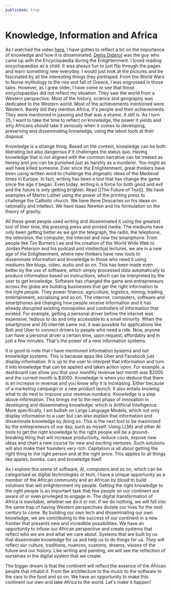 ```yaml
---
published: true
---
```

# Knowledge, Information and Africa

As I watched the video [here](https://youtu.be/GCEYnHsmp1I), I have gotten to reflect a bit on the importance of knowledge and how it is disseminated. [Denis Diderot](https://en.wikipedia.org/wiki/Denis_Diderot) was the guy who came up with the Encyclopaedia during the Enlightenment. I loved reading encyclopaedias as a child. It was always fun to just flip through the pages and learn something new everyday. I would just look at the pictures and be fascinated by all the interesting things they portrayed. From the World Wars to Norse mythology to the rise and fall of Greece, I was engrossed in those tales. However, as I grew older, I have come to see that those encyclopaedias did not reflect my situation. They saw the world from a Western perspective. Most of the history, science and geography was dedicated to the Western world. Most of the achievements mentioned were Western. Barely did they mention Africa, it's people and their achievements. They were mentioned in passing and that was a shame. It still is. As I turn 25, I want to take the time to reflect on knowledge, the power it yields and why Africans should take it seriously when it comes to developing, preserving and disseminating knowledge, using the latest tools at their disposal.

Knowledge is a strange thing. Based on the context, knowledge can be both liberating but also dangerous if it challenges the status quo. Having knowledge that is not aligned with the common narrative can be treated as heresy and you can be punished just as harshly as a murderer. You might as well have killed someone. Ever since the Enlightenment, great thinkers have been using written word to challenge the dogmatic ideas of the Medieval times in Europe. In fact, writing has been a tool that has change the game since the age it began. Even today, writing is a force for both good and evil and the future is only getting brighter. Read [[The Future of Text]]. We have examples of Martin Luther using the power of the printing press to challenge the Catholic church. We have Rene Descartes on his ideas on rationality and intellect. We have Isaac Newton and his formulation on the theory of gravity. 

All these great people used writing and disseminated it using the greatest tool of their time, the pressing press and printed media. The mediums have only been getting better as we got the telegraph, the radio, the telephone, the television, the computer, the internet and now the smartphone. From people like Tim Burners Lee and his creation of the World Wide Web to Jordan Peterson and his podcast and intellectual lectures, we are in a new age of the Enlightenment, where new thinkers have new tools to disseminate information and knowledge to those who need it using mediums like blogs, video, audio and so on. This has been made even better by the use of software, which simply processed data automatically to produce information based on instructions, which can be interpreted by the user to get knowledge. Software has changed the game and entrepreneurs across the globe are building businesses that get the right information to the right people. They power finance, agriculture, logistics, mining, trading, entertainment, socialising and so on. The internet, computers, software and smartphones are changing how people receive information and it has already disrupted existing monopolies and controllers of information that existed. For example, getting a personal driver before the internet was expensive, tedious to do and only accessible to a small minority. When the smartphone and 3G internet came out, it was possible for applications like Bolt and Uber to connect drivers to people who need a ride. Now, anyone can have a personal driver a certain time, upon request, affordably and in just a few minutes. That's the power of a new information systems.

It is good to note that I have mentioned information systems and not knowledge systems. This is because apps like Uber and Facebook just display information. It is up to the user to interpret that information and turn it into knowledge that can be applied and taken action upon. For example, a dashboard can show you that your monthly revenue last month was $2000 and the current month is $3000. Knowledge is when you deduce that there is an increase in revenue and you know why it is increasing. Either because of a marketing campaign or a new product launch. It also entails knowing what to do next to improve your revenue numbers. Knowledge is a step above information. This brings me to the next phase of innovation in developing and disseminating knowledge, which is Artificial Intelligence. More specifically, I am bullish on Large Language Models, which not only display information to a user but can also explain that information and disseminate knowledge by doing so. This is the next tool to be maximised by the entrepreneurs of our day, such as myself. Using LLMs and other AI tools to get the right knowledge to the right people will be a ground-breaking thing that will increase productivity, reduce costs, expose new ideas and chart a new course for new and exciting ventures. Such solutions will also make their founders very rich. Capitalism is all about getting the right thing to the right person and at the right price. This applies to all things like apples, bombs, cars and knowledge itself.

As I explore this arena of software, AI, computers and so on, which can be categorised as digital technologies or tech, I have a unique opportunity as a member of the African community and an African by blood to build solutions that will enlightenment my people. Getting the right knowledge to the right people is an important task that few people on our continent are aware of or even privileged to engage in. The digital transformation of Africa is inevitable, whether we do it or not. If we do nothing, we will fall into the same trap of having Western perspectives dictate our lives for the next century to come. By building our own tech and disseminating our own knowledge, we are contributing to the success of our continent in a new frontier that presents new and incredible possibilities. We have an opportunity to infuse our African perspective and create systems that reflect who we are and what we care about. Systems that are built by us that disseminate knowledge for us and help us to do things for us. They will reflect our culture, traditions, nuances, customs, dreams, visions of the future and our history. Like writing and painting, we will see the reflection of ourselves in the digital system that we create.

The bigger dream is that the continent will reflect the essence of the African people that inhabit it. From the architecture to the music to the software to the cars to the food and so on. We have an opportunity to make this continent our own and take Africa to the world. Let's make it happen!